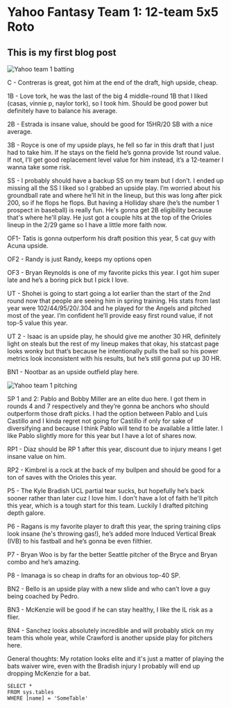 # Yahoo Fantasy Team 1: 12-team 5x5 Roto
## This is my first blog post

![Yahoo team 1 batting](https://github.com/JamesAas/JamesAas.io/assets/158230844/038b3ae1-2188-4f40-a846-edec97c10584)

C - Contreras is great, got him at the end of the draft, high upside, cheap.

1B - Love tork, he was the last of the big 4 middle-round 1B that I liked (casas, vinnie p, naylor tork), so I took him. Should be good power but definitely have to balance his average. 

2B - Estrada is insane value, should be good for 15HR/20 SB with a nice average. 

3B - Royce is one of my upside plays, he fell so far in this draft that I just had to take him. If he stays on the field he’s gonna provide 1st round value. If not, I’ll get good replacement level value for him instead, it’s a 12-teamer I wanna take some risk.

SS - I probably should have a backup SS on my team but I don’t. I ended up missing all the SS I liked so I grabbed an upside play. I’m worried about his groundball rate and where he’ll hit in the lineup, but this was long after pick 200, so if he flops he flops. But having a Holliday share (he’s the number 1 prospect in baseball) is really fun. He's gonna get 2B eligibility because that's where he'll play. He just got a couple hits at the top of the Orioles lineup in the 2/29 game so I have a little more faith now.

OF1- Tatis is gonna outperform his draft position this year, 5 cat guy with Acuna upside. 

OF2 - Randy is just Randy, keeps my options open

OF3 - Bryan Reynolds is one of my favorite picks this year. I got him super late and he’s a boring pick but I pick I love.

UT - Shohei is going to start going a lot earlier than the start of the 2nd round now that people are seeing him in spring training. His stats from last year were 102/44/95/20/.304 and he played for the Angels and pitched most of the year. I’m confident he’ll provide easy first round value, if not top-5 value this year.

UT 2 - Isaac is an upside play, he should give me another 30 HR, definitely light on steals but the rest of my lineup makes that okay, his statcast page looks wonky but that’s because he intentionally pulls the ball so his power metrics look inconsistent with his results, but he’s still gonna put up 30 HR.

BN1 - Nootbar as an upside outfield play here. 



![Yahoo team 1 pitching](https://github.com/JamesAas/JamesAas.io/assets/158230844/53dc2da2-8a3d-4d36-819e-327c759187a2)

SP 1 and 2:  Pablo and Bobby Miller are an elite duo here. I got them in rounds 4 and 7 respectively and they’re gonna be anchors who should outperform those draft picks. I had the option between Pablo and Luis Castillo and I kinda regret not going for Castillo if only for sake of diversifying and because I think Pablo will tend to be available a little later. I like Pablo slightly more for this year but I have a lot of shares now. 

RP1 - Diaz should be RP 1 after this year, discount due to injury means I get insane value on him.

RP2 - Kimbrel is a rock at the back of my bullpen and should be good for a ton of saves with the Orioles this year.

P5 - The Kyle Bradish UCL partial tear sucks, but hopefully he’s back sooner rather than later cuz I love him. I don't have a lot of faith he'll pitch this year, which is a tough start for this team. Luckily I drafted pitching depth galore. 

P6 - Ragans is my favorite player to draft this year, the spring training clips look insane (he's throwing gas!), he’s added more Induced Vertical Break (IVB) to his fastball and he’s gonna be even filthier.

P7 - Bryan Woo is by far the better Seattle pitcher of the Bryce and Bryan combo and he’s amazing. 

P8 - Imanaga is so cheap in drafts for an obvious top-40 SP. 

BN2 - Bello is an upside play with a new slide and who can’t love a guy being coached by Pedro. 

BN3 - McKenzie will be good if he can stay healthy, I like the IL risk as a flier.  

BN4 - Sanchez looks absolutely incredible and will probably stick on my team this whole year, while Crawford is another upside play for pitchers here. 


General thoughts:
My rotation looks elite and it's just a matter of playing the bats waiver wire, even with the Bradish injury I probably will end up dropping McKenzie for a bat.


 ```tsql
 SELECT *
 FROM sys.tables
 WHERE [name] = 'SomeTable'
 ```

